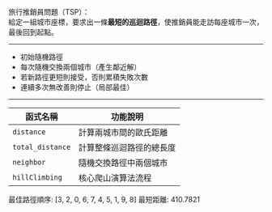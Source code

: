 旅行推銷員問題（TSP）：  
給定一組城市座標，要求出一條**最短的巡迴路徑**，使推銷員能走訪每座城市一次，最後回到起點。

---

- 初始隨機路徑
- 每次隨機交換兩個城市（產生鄰近解）
- 若新路徑更短則接受，否則累積失敗次數
- 連續多次無改善則停止（局部最佳）

---

| 函式名稱         | 功能說明                            |
|------------------|-------------------------------------|
| `distance`       | 計算兩城市間的歐氏距離              |
| `total_distance` | 計算整條巡迴路徑的總長度            |
| `neighbor`       | 隨機交換路徑中兩個城市              |
| `hillClimbing`   | 核心爬山演算法流程                  |

最佳路徑順序: [3, 2, 0, 6, 7, 4, 5, 1, 9, 8]
最短距離: 410.7821

